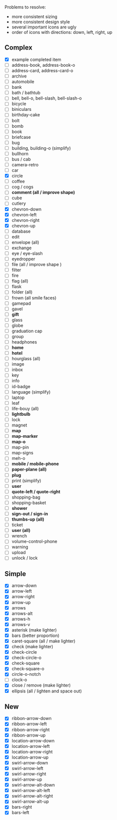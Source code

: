 Problems to resolve:

* more consistent sizing
* more consistent design style
* several important icons are ugly
* order of icons with directions: down, left, right, up

## Complex

* [x] example completed item
* [ ] address-book, address-book-o
* [ ] address-card, address-card-o
* [ ] archive
* [ ] automobile
* [ ] bank
* [ ] bath / bathtub
* [ ] bell, bell-o, bell-slash, bell-slash-o
* [ ] bicycle
* [ ] biniculars
* [ ] birthday-cake
* [ ] bolt
* [ ] bomb
* [ ] book
* [ ] briefcase
* [ ] bug
* [ ] building, building-o (simplify)
* [ ] bullhorn
* [ ] bus / cab
* [ ] camera-retro
* [ ] car
* [x] circle
* [ ] coffee
* [ ] cog / cogs
* [ ] **comment (all / improve shape)**
* [ ] cube
* [ ] cutlery
* [x] chevron-down
* [x] chevron-left
* [x] chevron-right
* [x] chevron-up
* [ ] database
* [ ] edit
* [ ] envelope (all)
* [ ] exchange
* [ ] eye / eye-slash
* [ ] eyedropper
* [ ] file (all / improve shape )
* [ ] filter
* [ ] fire
* [ ] flag (all)
* [ ] flask
* [ ] folder (all)
* [ ] frown (all smile faces)
* [ ] gamepad
* [ ] gavel
* [ ] **gift**
* [ ] glass
* [ ] globe
* [ ] graduation cap
* [ ] group
* [ ] headphones
* [ ] **home**
* [ ] **hotel**
* [ ] hourglass (all)
* [ ] image
* [ ] inbox
* [ ] key
* [ ] info
* [ ] id-badge
* [ ] language (simplify)
* [ ] laptop
* [ ] leaf
* [ ] life-bouy (all)
* [ ] **lightbulb**
* [ ] lock
* [ ] magnet
* [ ] **map**
* [ ] **map-marker**
* [ ] **map-o**
* [ ] map-pin
* [ ] map-signs
* [ ] meh-o
* [ ] **mobile / mobile-phone**
* [ ] **paper-plane (all)**
* [ ] **plug**
* [ ] print (simplify)
* [ ] **user**
* [ ] **quote-left / quote-right**
* [ ] shopping-bag
* [ ] shopping-basket
* [ ] **shower**
* [ ] **sign-out / sign-in**
* [ ] **thumbs-up (all)**
* [ ] ticket
* [ ] **user (all)**
* [ ] wrench
* [ ] volume-control-phone
* [ ] warning
* [ ] upload
* [ ] unlock / lock

## Simple

* [x] arrow-down
* [x] arrow-left
* [x] arrow-right
* [x] arrow-up
* [x] arrows
* [x] arrows-alt
* [x] arrows-h
* [x] arrows-v
* [x] asterisk (make lighter)
* [x] bars (better proportion)
* [x] caret-square (all / make lighter)
* [x] check (make lighter)
* [x] check-circle
* [x] check-circle-o
* [x] check-square
* [x] check-square-o
* [x] circle-o-notch
* [ ] clock-o
* [x] close / remove (make lighter)
* [x] ellipsis (all / lighten and space out)

## New

* [x] ribbon-arrow-down
* [x] ribbon-arrow-left
* [x] ribbon-arrow-right
* [x] ribbon-arrow-up
* [x] location-arrow-down
* [x] location-arrow-left
* [x] location-arrow-right
* [x] location-arrow-up
* [x] swirl-arrow-down
* [x] swirl-arrow-left
* [x] swirl-arrow-right
* [x] swirl-arrow-up
* [x] swirl-arrow-alt-down
* [x] swirl-arrow-alt-left
* [x] swirl-arrow-alt-right
* [x] swirl-arrow-alt-up
* [x] bars-right
* [x] bars-left